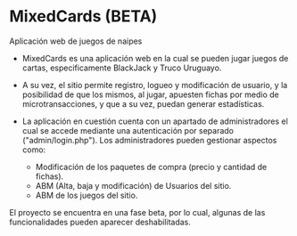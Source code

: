 # MixedCards (BETA)
Aplicación web de juegos de naipes

- MixedCards es una aplicación web en la cual se pueden jugar juegos de cartas, especificamente BlackJack y Truco Uruguayo.

- A su vez, el sitio permite registro, logueo y modificación de usuario, y la posibilidad de que los mismos, al jugar, apuesten fichas por medio de microtransacciones, y que 
a su vez, puedan generar estadísticas.

- La aplicación en cuestión cuenta con un apartado de administradores el cual se accede mediante una autenticación por separado ("admin/login.php"). Los administradores
pueden gestionar aspectos como:
  - Modificación de los paquetes de compra (precio y cantidad de fichas).
  - ABM (Alta, baja y modificación) de Usuarios del sitio.
  - ABM de los juegos del sitio.
  
El proyecto se encuentra en una fase beta, por lo cual, algunas de las funcionalidades pueden aparecer deshabilitadas.
